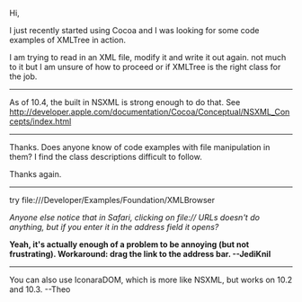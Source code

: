 

Hi,

I just recently started using Cocoa and I was looking for some code examples of XMLTree in action.

I am trying to read in an XML file, modify it and write it out again.  not much to it but I am unsure of how to proceed or if XMLTree is the right class for the job.

----

As of 10.4, the built in NSXML is strong enough to do that.  See http://developer.apple.com/documentation/Cocoa/Conceptual/NSXML_Concepts/index.html

----

Thanks.  Does anyone know of code examples with file manipulation in them?  I find the class descriptions difficult to follow.

Thanks again.

----

try file:///Developer/Examples/Foundation/XMLBrowser

*Anyone else notice that in Safari, clicking on file:// URLs doesn't do anything, but if you enter it in the address field it opens?*

**Yeah, it's actually enough of a problem to be annoying (but not frustrating). Workaround: drag the link to the address bar. --JediKnil**

----

You can also use IconaraDOM, which is more like NSXML, but works on 10.2 and 10.3. --Theo
